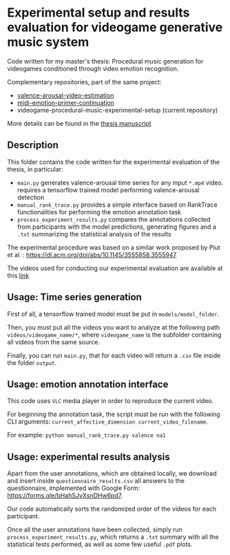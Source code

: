 # Experimental setup and results evaluation for videogame generative music system

Code written for my master's thesis: Procedural music generation for videogames conditioned through video emotion recognition. 

Complementary repositories, part of the same project:
-  [valence-arousal-video-estimation](https://github.com/FrancescoZumo/valence-arousal-video-estimation)
-  [midi-emotion-primer-continuation](https://github.com/FrancescoZumo/midi-emotion-primer-continuation)
-  videogame-procedural-music-experimental-setup (current repository)

More details can be found in the [thesis manuscript](https://www.politesi.polimi.it/handle/10589/210809
)

## Description
This folder contains the code written for the experimental evaluation of the thesis, in particular:
- `main.py` generates valence-arousal time series for any input `*.mp4` video. requires a tensorflow trained model performing valence-arousal detection
- `manual_rank_trace.py` provides a simple interface based on RankTrace functionalities for performing the emotion annotation task
- `process_experiment_results.py` compares the annotations collected from participants with the model predictions, generating figures and a `.txt` summarizing the statistical analysis of the results

The experimental procedure was based on a similar work proposed by Plut et al. : https://dl.acm.org/doi/abs/10.1145/3555858.3555947

The videos used for conducting our experimental evaluation are available at this [link](https://www.youtube.com/playlist?list=PLw4IxoxadimNV2-oapulrengf79XCcXNM)

## Usage: Time series generation

First of all, a tensorflow trained model must be put in `models/model_folder`. 

Then, you must put all the videos you want to analyze at the following path `videos/videogame_name/*`, where `videogame_name` is the subfolder containing all videos from the same source.

Finally, you can run `main.py`, that for each video will return a `.csv` file inside the folder `output`.

## Usage: emotion annotation interface

This code uses `VLC` media player in order to reproduce the current video.

For beginning the annotation task, the script must be run with the following CLI arguments: `current_affective_dimension current_video_filename`.

For example: `python manual_rank_trace.py valence na1`

## Usage: experimental results analysis
Apart from the user annotations, which are obtained locally, we download and insert inside `questionnaire_results.csv` all answers to the questionnaire, implemented with Google Form: https://forms.gle/bHahSJvXsnDHw6pd7. 

Our code automatically sorts the randomized order of the videos for each participant.

Once all the user annotations have been collected, simply run `process_experiment_results.py`, which returns a `.txt` summary with all the statistical tests performed, as well as some few useful `.pdf` plots.
